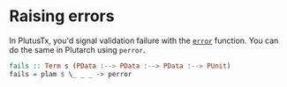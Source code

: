 # Raising errors

In PlutusTx, you'd signal validation failure with the [`error`](https://playground.plutus.iohkdev.io/doc/haddock/plutus-tx/html/PlutusTx-Prelude.html#v:error) function. You can do the same in Plutarch using `perror`.

```hs
fails :: Term s (PData :--> PData :--> PData :--> PUnit)
fails = plam $ \_ _ _ -> perror
```